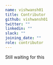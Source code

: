 ```yaml
---
name: vishwansh01
title: Contributor
github: vishwansh01
twitter: ""
linkedin: ""
slack: ""
joining_date: ""
role: contributor
---
```


Still waiting for this
